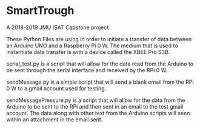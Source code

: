 # SmartTrough
A 2018-2019 JMU ISAT Capstone project.

These Python Files are using in order to initiate a transfer of data between an Arduino UNO and a Raspberry Pi 0 W. The medium that is used to instantiate data transfer is with a device called the XBEE Pro S3B. 

serial_test.py is a script that will allow for the data read from the Arduino to be sent through the serial interface and received by the RPi 0 W.

sendMessage.py is a simple script that will send a blank email from the RPi 0 W to a gmail account used for testing.

sendMessagePressure.py is a script that will allow for the data from the Arduino to be sent to the RPi and then sent in an email to the test gmail account. The data along with other text from the Arduino scripts will seen within an attachment in the email sent.
